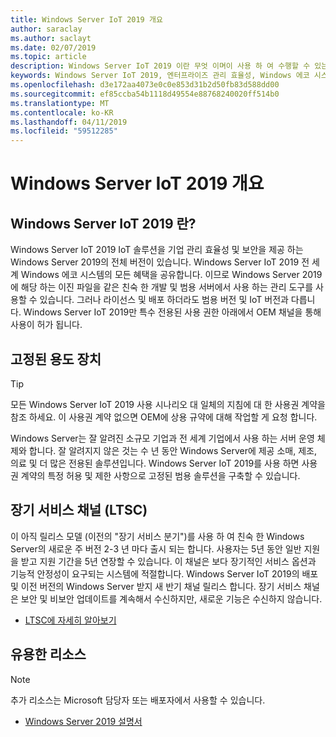 ```yaml
---
title: Windows Server IoT 2019 개요
author: saraclay
ms.author: saclayt
ms.date: 02/07/2019
ms.topic: article
description: Windows Server IoT 2019 이란 무엇 이며이 사용 하 여 수행할 수 있는 작업에 대해 알아봅니다.
keywords: Windows Server IoT 2019, 엔터프라이즈 관리 효율성, Windows 에코 시스템, IoT
ms.openlocfilehash: d3e172aa4073e0c0e853d31b2d50fb83d588dd00
ms.sourcegitcommit: ef85ccba54b1118d49554e88768240020ff514b0
ms.translationtype: MT
ms.contentlocale: ko-KR
ms.lasthandoff: 04/11/2019
ms.locfileid: "59512285"
---
```

# <a name="an-overview-of-windows-server-iot-2019"></a>Windows Server IoT 2019 개요

## <a name="what-is-windows-server-iot-2019"></a>Windows Server IoT 2019 란?
Windows Server IoT 2019 IoT 솔루션을 기업 관리 효율성 및 보안을 제공 하는 Windows Server 2019의 전체 버전이 있습니다. Windows Server IoT 2019 전 세계 Windows 에코 시스템의 모든 혜택을 공유합니다. 이므로 Windows Server 2019에 해당 하는 이진 파일을 같은 친숙 한 개발 및 범용 서버에서 사용 하는 관리 도구를 사용할 수 있습니다. 그러나 라이선스 및 배포 하더라도 범용 버전 및 IoT 버전과 다릅니다.  Windows Server IoT 2019만 특수 전용된 사용 권한 아래에서 OEM 채널을 통해 사용이 허가 됩니다.

## <a name="fixed-purpose-devices"></a>고정된 용도 장치 

> [!TIP]
> 모든 Windows Server IoT 2019 사용 시나리오 대 일체의 지침에 대 한 사용권 계약을 참조 하세요. 이 사용권 계약 없으면 OEM에 상용 규약에 대해 작업할 게 요청 합니다.

Windows Server는 잘 알려진 소규모 기업과 전 세계 기업에서 사용 하는 서버 운영 체제와 합니다. 잘 알려지지 않은 것는 수 년 동안 Windows Server에 제공 소매, 제조, 의료 및 더 많은 전용된 솔루션입니다. Windows Server IoT 2019를 사용 하면 사용권 계약의 특정 허용 및 제한 사항으로 고정된 범용 솔루션을 구축할 수 있습니다.

## <a name="long-term-servicing-channel-ltsc"></a>장기 서비스 채널 (LTSC)

이 아직 릴리스 모델 (이전의 "장기 서비스 분기")를 사용 하 여 친숙 한 Windows Server의 새로운 주 버전 2-3 년 마다 출시 되는 합니다. 사용자는 5년 동안 일반 지원을 받고 지원 기간을 5년 연장할 수 있습니다. 이 채널은 보다 장기적인 서비스 옵션과 기능적 안정성이 요구되는 시스템에 적절합니다. Windows Server IoT 2019의 배포 및 이전 버전의 Windows Server 받지 새 반기 채널 릴리스 합니다. 장기 서비스 채널은 보안 및 비보안 업데이트를 계속해서 수신하지만, 새로운 기능은 수신하지 않습니다.

* [LTSC에 자세히 알아보기](https://docs.microsoft.com/en-us/windows-server/get-started-19/servicing-channels-19#long-term-servicing-channel-ltsc)

## <a name="helpful-resources"></a>유용한 리소스
> [!NOTE]
> 추가 리소스는 Microsoft 담당자 또는 배포자에서 사용할 수 있습니다.

* [Windows Server 2019 설명서](https://docs.microsoft.com/en-us/windows-server/index)
